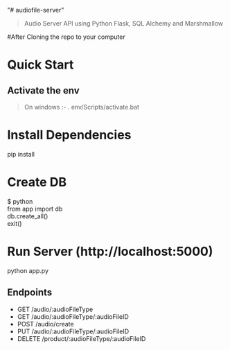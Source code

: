 "# audiofile-server" 

> Audio Server API using Python Flask, SQL Alchemy and Marshmallow

#After Cloning the repo to your computer

# Quick Start
## Activate the env
> On windows :-  . env/Scripts/activate.bat

# Install Dependencies
pip install

# Create DB
$ python\
from app import db <br>
db.create_all() <br>
exit()

# Run Server (http://localhost:5000)
python app.py

## Endpoints

* GET     /audio/:audioFileType
* GET     /audio/:audioFileType/:audioFileID
* POST    /audio/create
* PUT     /audio/:audioFileType/:audioFileID
* DELETE  /product/:audioFileType/:audioFileID
